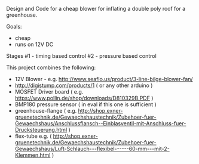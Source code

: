 Design and Code for a cheap blower for inflating a double poly roof for a greenhouse.

Goals:
 - cheap
 - runs on 12V DC

Stages
 #1 - timing based control
 #2 - pressure based control

This project combines the following:
 - 12V Blower - e.g. http://www.seaflo.us/product/3-line-bilge-blower-fan/
 - http://digistump.com/products/1 ( or any other arduino )
 - MOSFET Driver board ( e.g. https://www.pollin.de/shop/downloads/D810329B.PDF )
 - BMP180 pressure sensor ( in eval if this one is sufficient )
 - greenhouse-flange ( e.g. http://shop.exner-gruenetechnik.de/Gewaechshaustechnik/Zubehoer-fuer-Gewaechshaus/Anschlussflansch--Einblasventil-mit-Anschluss-fuer-Drucksteuerung.html )
 - flex-tube e.g. ( http://shop.exner-gruenetechnik.de/Gewaechshaustechnik/Zubehoer-fuer-Gewaechshaus/Luft-Schlauch---flexibel------60-mm---mit-2-Klemmen.html )

